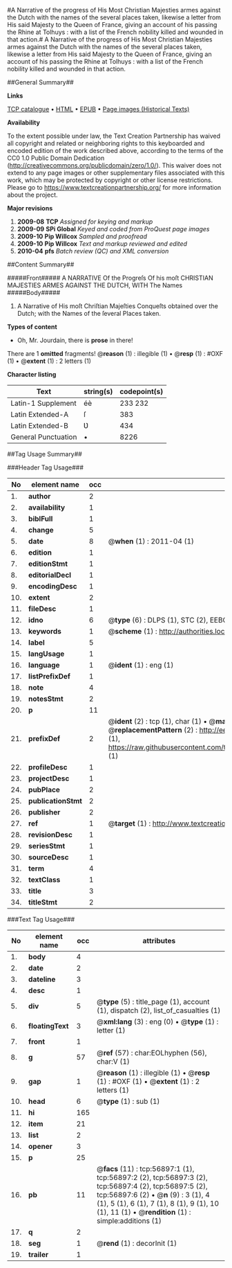 #A Narrative of the progress of His Most Christian Majesties armes against the Dutch with the names of the several places taken, likewise a letter from His said Majesty to the Queen of France, giving an account of his passing the Rhine at Tolhuys : with a list of the French nobility killed and wounded in that action.#
A Narrative of the progress of His Most Christian Majesties armes against the Dutch with the names of the several places taken, likewise a letter from His said Majesty to the Queen of France, giving an account of his passing the Rhine at Tolhuys : with a list of the French nobility killed and wounded in that action.

##General Summary##

**Links**

[TCP catalogue](http://www.ota.ox.ac.uk/tcp/)  • 
[HTML](http://tei.it.ox.ac.uk/tcp/Texts-HTML/free/A52/A52650.html)  • 
[EPUB](http://tei.it.ox.ac.uk/tcp/Texts-EPUB/free/A52/A52650.epub) • 
[Page images (Historical Texts)](https://historicaltexts.jisc.ac.uk/eebo-12244756e)

**Availability**

To the extent possible under law, the Text Creation Partnership has waived all copyright and related or neighboring rights to this keyboarded and encoded edition of the work described above, according to the terms of the CC0 1.0 Public Domain Dedication (http://creativecommons.org/publicdomain/zero/1.0/). This waiver does not extend to any page images or other supplementary files associated with this work, which may be protected by copyright or other license restrictions. Please go to https://www.textcreationpartnership.org/ for more information about the project.

**Major revisions**

1. __2009-08__ __TCP__ *Assigned for keying and markup*
1. __2009-09__ __SPi Global__ *Keyed and coded from ProQuest page images*
1. __2009-10__ __Pip Willcox__ *Sampled and proofread*
1. __2009-10__ __Pip Willcox__ *Text and markup reviewed and edited*
1. __2010-04__ __pfs__ *Batch review (QC) and XML conversion*

##Content Summary##

#####Front#####
A NARRATIVE Of the Progreſs Of his moſt CHRISTIAN MAJESTIES ARMES AGAINST THE DUTCH, WITH The Names 
#####Body#####

1. A Narrative of His moſt Chriſtian Majeſties Conqueſts obtained over the Dutch; with the Names of the ſeveral Places taken.

**Types of content**

  * Oh, Mr. Jourdain, there is **prose** in there!

There are 1 **omitted** fragments! 
 @__reason__ (1) : illegible (1)  •  @__resp__ (1) : #OXF (1)  •  @__extent__ (1) : 2 letters (1)

**Character listing**


|Text|string(s)|codepoint(s)|
|---|---|---|
|Latin-1 Supplement|éè|233 232|
|Latin Extended-A|ſ|383|
|Latin Extended-B|Ʋ|434|
|General Punctuation|•|8226|

##Tag Usage Summary##

###Header Tag Usage###

|No|element name|occ|attributes|
|---|---|---|---|
|1.|__author__|2||
|2.|__availability__|1||
|3.|__biblFull__|1||
|4.|__change__|5||
|5.|__date__|8| @__when__ (1) : 2011-04 (1)|
|6.|__edition__|1||
|7.|__editionStmt__|1||
|8.|__editorialDecl__|1||
|9.|__encodingDesc__|1||
|10.|__extent__|2||
|11.|__fileDesc__|1||
|12.|__idno__|6| @__type__ (6) : DLPS (1), STC (2), EEBO-CITATION (1), OCLC (1), VID (1)|
|13.|__keywords__|1| @__scheme__ (1) : http://authorities.loc.gov/ (1)|
|14.|__label__|5||
|15.|__langUsage__|1||
|16.|__language__|1| @__ident__ (1) : eng (1)|
|17.|__listPrefixDef__|1||
|18.|__note__|4||
|19.|__notesStmt__|2||
|20.|__p__|11||
|21.|__prefixDef__|2| @__ident__ (2) : tcp (1), char (1)  •  @__matchPattern__ (2) : ([0-9\-]+):([0-9IVX]+) (1), (.+) (1)  •  @__replacementPattern__ (2) : http://eebo.chadwyck.com/downloadtiff?vid=$1&page=$2 (1), https://raw.githubusercontent.com/textcreationpartnership/Texts/master/tcpchars.xml#$1 (1)|
|22.|__profileDesc__|1||
|23.|__projectDesc__|1||
|24.|__pubPlace__|2||
|25.|__publicationStmt__|2||
|26.|__publisher__|2||
|27.|__ref__|1| @__target__ (1) : http://www.textcreationpartnership.org/docs/. (1)|
|28.|__revisionDesc__|1||
|29.|__seriesStmt__|1||
|30.|__sourceDesc__|1||
|31.|__term__|4||
|32.|__textClass__|1||
|33.|__title__|3||
|34.|__titleStmt__|2||


###Text Tag Usage###

|No|element name|occ|attributes|
|---|---|---|---|
|1.|__body__|4||
|2.|__date__|2||
|3.|__dateline__|3||
|4.|__desc__|1||
|5.|__div__|5| @__type__ (5) : title_page (1), account (1), dispatch (2), list_of_casualties (1)|
|6.|__floatingText__|3| @__xml:lang__ (3) : eng (0)  •  @__type__ (1) : letter (1)|
|7.|__front__|1||
|8.|__g__|57| @__ref__ (57) : char:EOLhyphen (56), char:V (1)|
|9.|__gap__|1| @__reason__ (1) : illegible (1)  •  @__resp__ (1) : #OXF (1)  •  @__extent__ (1) : 2 letters (1)|
|10.|__head__|6| @__type__ (1) : sub (1)|
|11.|__hi__|165||
|12.|__item__|21||
|13.|__list__|2||
|14.|__opener__|3||
|15.|__p__|25||
|16.|__pb__|11| @__facs__ (11) : tcp:56897:1 (1), tcp:56897:2 (2), tcp:56897:3 (2), tcp:56897:4 (2), tcp:56897:5 (2), tcp:56897:6 (2)  •  @__n__ (9) : 3 (1), 4 (1), 5 (1), 6 (1), 7 (1), 8 (1), 9 (1), 10 (1), 11 (1)  •  @__rendition__ (1) : simple:additions (1)|
|17.|__q__|2||
|18.|__seg__|1| @__rend__ (1) : decorInit (1)|
|19.|__trailer__|1||
